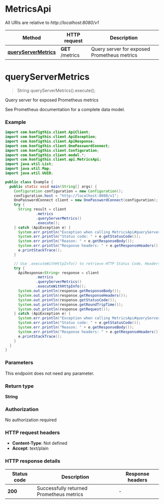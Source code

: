 # MetricsApi

All URIs are relative to *http://localhost:8080/v1*

| Method | HTTP request | Description |
|------------- | ------------- | -------------|
| [**queryServerMetrics**](MetricsApi.md#queryServerMetrics) | **GET** /metrics | Query server for exposed Prometheus metrics |


<a name="queryServerMetrics"></a>
# **queryServerMetrics**
> String queryServerMetrics().execute();

Query server for exposed Prometheus metrics

See Prometheus documentation for a complete data model.

### Example
```java
import com.konfigthis.client.ApiClient;
import com.konfigthis.client.ApiException;
import com.konfigthis.client.ApiResponse;
import com.konfigthis.client.OnePasswordConnect;
import com.konfigthis.client.Configuration;
import com.konfigthis.client.model.*;
import com.konfigthis.client.api.MetricsApi;
import java.util.List;
import java.util.Map;
import java.util.UUID;

public class Example {
  public static void main(String[] args) {
    Configuration configuration = new Configuration();
    configuration.host = "http://localhost:8080/v1";
    OnePasswordConnect client = new OnePasswordConnect(configuration);
    try {
      String result = client
              .metrics
              .queryServerMetrics()
              .execute();
    } catch (ApiException e) {
      System.err.println("Exception when calling MetricsApi#queryServerMetrics");
      System.err.println("Status code: " + e.getStatusCode());
      System.err.println("Reason: " + e.getResponseBody());
      System.err.println("Response headers: " + e.getResponseHeaders());
      e.printStackTrace();
    }

    // Use .executeWithHttpInfo() to retrieve HTTP Status Code, Headers and Request
    try {
      ApiResponse<String> response = client
              .metrics
              .queryServerMetrics()
              .executeWithHttpInfo();
      System.out.println(response.getResponseBody());
      System.out.println(response.getResponseHeaders());
      System.out.println(response.getStatusCode());
      System.out.println(response.getRoundTripTime());
      System.out.println(response.getRequest());
    } catch (ApiException e) {
      System.err.println("Exception when calling MetricsApi#queryServerMetrics");
      System.err.println("Status code: " + e.getStatusCode());
      System.err.println("Reason: " + e.getResponseBody());
      System.err.println("Response headers: " + e.getResponseHeaders());
      e.printStackTrace();
    }
  }
}

```

### Parameters
This endpoint does not need any parameter.

### Return type

**String**

### Authorization

No authorization required

### HTTP request headers

 - **Content-Type**: Not defined
 - **Accept**: text/plain

### HTTP response details
| Status code | Description | Response headers |
|-------------|-------------|------------------|
| **200** | Successfully returned Prometheus metrics |  -  |

